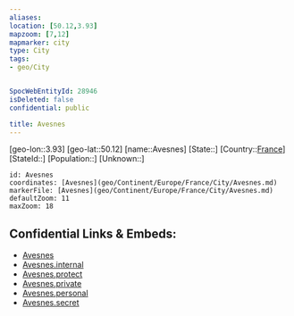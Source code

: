 ```yaml
---
aliases: 
location: [50.12,3.93]
mapzoom: [7,12] 
mapmarker: city 
type: City
tags:
- geo/City


SpocWebEntityId: 28946
isDeleted: false
confidential: public

title: Avesnes
---
```

[geo-lon::3.93]
[geo-lat::50.12]
[name::Avesnes]
[State::]
[Country::[France](geo/Continent/Europe/France.md)]
[StateId::]
[Population::]
[Unknown::]


```leaflet
id: Avesnes
coordinates: [Avesnes](geo/Continent/Europe/France/City/Avesnes.md)
markerFile: [Avesnes](geo/Continent/Europe/France/City/Avesnes.md)
defaultZoom: 11 
maxZoom: 18
```


## Confidential Links & Embeds: 
- [Avesnes](../../../../../../_public/geo/Continent/Europe/France/City/Avesnes.md) 
- [Avesnes.internal](../../../../../../_internal/geo/Continent/Europe/France/City/Avesnes.internal.md) 
- [Avesnes.protect](../../../../../../_protect/geo/Continent/Europe/France/City/Avesnes.protect.md) 
- [Avesnes.private](../../../../../../_private/geo/Continent/Europe/France/City/Avesnes.private.md) 
- [Avesnes.personal](../../../../../../_personal/geo/Continent/Europe/France/City/Avesnes.personal.md) 
- [Avesnes.secret](../../../../../../_secret/geo/Continent/Europe/France/City/Avesnes.secret.md) 
